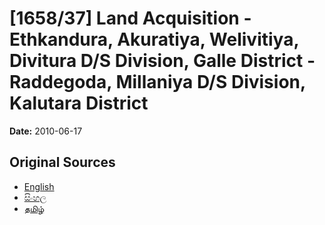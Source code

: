 # [1658/37] Land Acquisition - Ethkandura, Akuratiya, Welivitiya, Divitura D/S Division, Galle District - Raddegoda, Millaniya D/S Division, Kalutara District

**Date:** 2010-06-17

## Original Sources

- [English](https://documents.gov.lk/view/extra-gazettes/2010/6/1658-37_E.pdf)
- [සිංහල](https://documents.gov.lk/view/extra-gazettes/2010/6/1658-37_S.pdf)
- [தமிழ்](https://documents.gov.lk/view/extra-gazettes/2010/6/1658-37_T.pdf)
